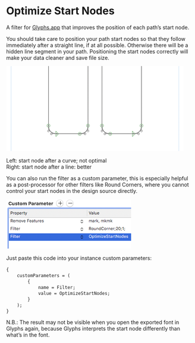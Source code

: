 # Optimize Start Nodes
A filter for [Glyphs.app](https://glyphsapp.com/) that improves the position of each path’s start node.

You should take care to position your path start nodes so that they follow immediately after a straight line, if at all possible. Otherwise there will be a hidden line segment in your path. Positioning the start nodes correctly will make your data cleaner and save file size.

<img src="round.png" alt="">

Left: start node after a curve; not optimal<br>
Right: start node after a line: better

You can also run the filter as a custom parameter, this is especially helpful as a post-processor for other filters like Round Corners, where you cannot control your start nodes in the design source directly.

<img src="custom-parameters.png" alt="">

Just paste this code into your instance custom parameters:

```
{
    customParameters = (
        {
            name = Filter;
            value = OptimizeStartNodes;
        }
    );
}
```

N.B.: The result may not be visible when you open the exported font in Glyphs again, because Glyphs interprets the start node differently than what’s in the font.
